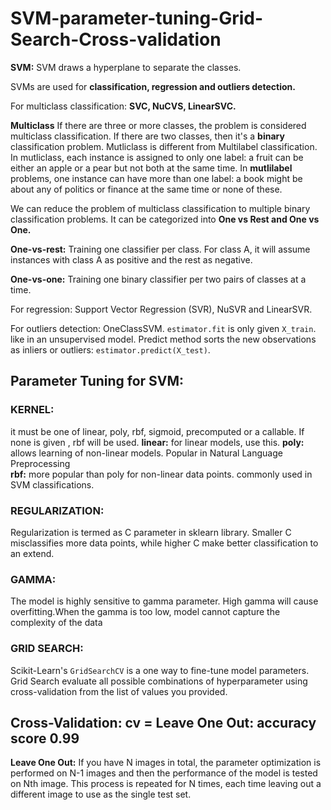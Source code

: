 # SVM-parameter-tuning-Grid-Search-Cross-validation

**SVM:**
SVM draws a hyperplane to separate the classes.

SVMs are used for **classification, regression and outliers detection.**

For multiclass classification: **SVC, NuCVS, LinearSVC.** 

**Multiclass** If there are three or more classes, the problem is considered multiclass classification. If there are two classes, then it's a **binary** classification problem. Mutliclass is different from Multilabel classification. In mutliclass, each instance is assigned to only one label: a fruit can be either an apple or a pear but not both at the same time. In **mutlilabel** problems, one instance can have more than one label: a book might be about any of politics or finance at the same time or none of these. 

We can reduce the problem of multiclass classification to multiple binary classification problems. It can be categorized into **One vs Rest and One vs One.** 

**One-vs-rest:** Training one classifier per class. For class A, it will assume instances with class A as positive and the rest as negative. 

**One-vs-one:** Training one binary classifier per two pairs of classes at a time. 

For regression: Support Vector Regression (SVR), NuSVR and LinearSVR.

For outliers detection: OneClassSVM. `estimator.fit` is only given `X_train`. like in an unsupervised model. Predict method sorts the new observations as inliers or outliers: `estimator.predict(X_test)`. 


## Parameter Tuning for SVM:
### KERNEL:
it must be one of linear, poly, rbf, sigmoid, precomputed or a callable. If none is given , rbf will be used. 
**linear:** for linear models, use this.
**poly:** allows learning of non-linear models. Popular in Natural Language Preprocessing  
**rbf:** more popular than poly for non-linear data points. commonly used in  SVM classifications.    

### REGULARIZATION:
Regularization is termed as C parameter in sklearn library. Smaller C misclassifies more data points, while higher C make better classification to an extend.

### GAMMA:
The model is highly sensitive to gamma parameter. High gamma will cause overfitting.When the gamma is too low, model cannot capture the complexity of the data

### GRID SEARCH:
Scikit-Learn's `GridSearchCV` is a one way to fine-tune model parameters. Grid Search evaluate all possible combinations of hyperparameter using cross-validation from the list of values you provided. 

## Cross-Validation: cv = Leave One Out: accuracy score 0.99

**Leave One Out:** If you have N images in total, the parameter optimization is performed on N-1 images and then the performance of the model is tested on Nth image. This process is repeated for N times, each time leaving out a different image to use as the single test set. 
